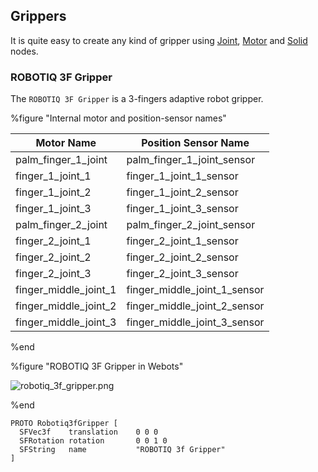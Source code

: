 ## Grippers

It is quite easy to create any kind of gripper using [Joint](../reference/joint.md), [Motor](../reference/motor.md) and [Solid](../reference/solid.md) nodes.

### ROBOTIQ 3F Gripper

The `ROBOTIQ 3F Gripper` is a 3-fingers adaptive robot gripper.


%figure "Internal motor and position-sensor names"

| Motor Name                | Position Sensor Name               |
| ------------------------- | -------------------------------    |
| palm\_finger\_1\_joint    |  palm\_finger\_1\_joint\_sensor    |
| finger\_1\_joint\_1       |  finger\_1\_joint\_1_sensor        |
| finger\_1\_joint\_2       |  finger\_1\_joint\_2\_sensor       |
| finger\_1\_joint\_3       |  finger\_1\_joint\_3\_sensor       |
| palm\_finger\_2\_joint    |  palm\_finger\_2\_joint\_sensor    |
| finger\_2\_joint\_1       |  finger\_2\_joint\_1\_sensor       |
| finger\_2\_joint\_2       |  finger\_2\_joint\_2\_sensor       |
| finger\_2\_joint\_3       |  finger\_2\_joint\_3\_sensor       |
| finger\_middle\_joint\_1  |  finger\_middle\_joint\_1\_sensor  |
| finger\_middle\_joint\_2  |  finger\_middle\_joint\_2\_sensor  |
| finger\_middle\_joint\_3  |  finger\_middle\_joint\_3\_sensor  |


%end

%figure "ROBOTIQ 3F Gripper in Webots"

![robotiq_3f_gripper.png](images/actuators/robotiq_3f_gripper.png)

%end

```
PROTO Robotiq3fGripper [
  SFVec3f    translation    0 0 0
  SFRotation rotation       0 0 1 0
  SFString   name           "ROBOTIQ 3f Gripper"
]
```
